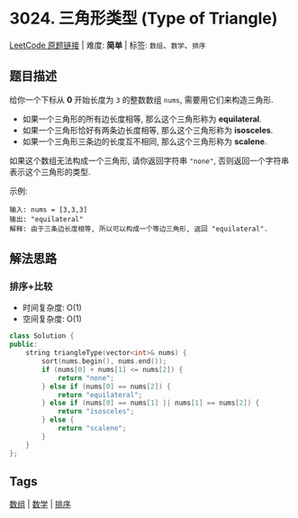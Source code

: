 # 3024. 三角形类型 (Type of Triangle)

[LeetCode 原题链接](https://leetcode.cn/problems/type-of-triangle/) | 难度: **简单** | 标签: `数组`、`数学`、`排序`

## 题目描述

给你一个下标从 **0** 开始长度为 `3` 的整数数组 `nums`, 需要用它们来构造三角形.

- 如果一个三角形的所有边长度相等, 那么这个三角形称为 **equilateral**.
- 如果一个三角形恰好有两条边长度相等, 那么这个三角形称为 **isosceles**.
- 如果一个三角形三条边的长度互不相同, 那么这个三角形称为 **scalene**.

如果这个数组无法构成一个三角形, 请你返回字符串 `"none"`, 否则返回一个字符串表示这个三角形的类型.

示例:

```plaintext
输入: nums = [3,3,3]
输出: "equilateral"
解释: 由于三条边长度相等, 所以可以构成一个等边三角形, 返回 "equilateral".
```

## 解法思路

### 排序+比较

- 时间复杂度: O(1)
- 空间复杂度: O(1)

```cpp
class Solution {
public:
    string triangleType(vector<int>& nums) {
        sort(nums.begin(), nums.end());
        if (nums[0] + nums[1] <= nums[2]) {
            return "none";
        } else if (nums[0] == nums[2]) {
            return "equilateral";
        } else if (nums[0] == nums[1] || nums[1] == nums[2]) {
            return "isosceles";
        } else {
            return "scalene";
        }
    }
};
```

## Tags

[数组](/tags/array.md) | [数学](/tags/math.md) | [排序](/tags/sorting.md)
